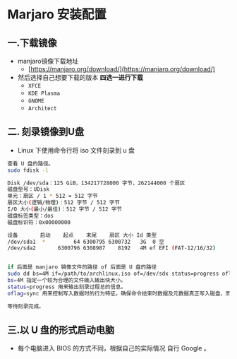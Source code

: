 # Marjaro 安装配置
## 一.下载镜像

- manjaro镜像下载地址
  - [https://manjaro.org/download/](https://manjaro.org/download/)
- 然后选择自己想要下载的版本  **四选一进行下载**
  - `XFCE`
  - `KDE Plasma`
  - `GNOME`
  - `Architect  `

## 二. 刻录镜像到U盘
- Linux 下使用命令行将 iso 文件刻录到 u 盘
```bash
查看 U 盘的路径。
sudo fdisk -l

Disk /dev/sda：125 GiB，134217728000 字节，262144000 个扇区
磁盘型号：UDisk           
单元：扇区 / 1 * 512 = 512 字节
扇区大小(逻辑/物理)：512 字节 / 512 字节
I/O 大小(最小/最佳)：512 字节 / 512 字节
磁盘标签类型：dos
磁盘标识符：0x00000000

设备       启动    起点    末尾    扇区 大小 Id 类型
/dev/sda1  *         64 6300795 6300732   3G  0 空
/dev/sda2       6300796 6308987    8192   4M ef EFI (FAT-12/16/32)


if 后面是 manjaro 镜像文件的路径 of 后面是 U 盘的路径 
sudo dd bs=4M if=/path/to/archlinux.iso of=/dev/sdx status=progress oflag=sync
bs=4M 指定一个较为合理的文件输入输出块大小。
status=progress 用来输出刻录过程总的信息。
oflag=sync 用来控制写入数据时的行为特征。确保命令结束时数据及元数据真正写入磁盘，而不是刚写入缓存就返回。

等待刻录完成。
```
## 三.以 U 盘的形式启动电脑
- 每个电脑进入 BIOS 的方式不同，根据自己的实际情况 自行 Google 。


